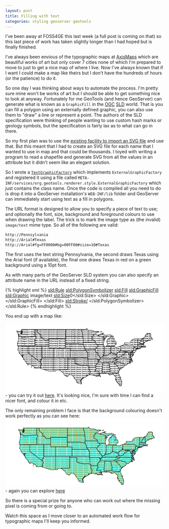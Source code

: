 ```yaml
---
layout: post
title: Filling with text
categories: styling geoserver geotools
---
```


I've been away at FOSS4GE this last week (a full post is coming on that) so this last piece of work has taken slightly longer than I had hoped but is finally finished.

I've always been envious of the typographic maps at [AxisMaps](http://store.axismaps.co.uk/) which are beautiful works of art but only cover 7 cities none of which I'm prepared to move to just to get a nice map of where I live. Now I've always known that if I want I could make a map like theirs but I don't have the hundreds of hours (or the patience) to do it.

So one day I was thinking about ways to automate the process. I'm pretty sure mine won't be works of art but I should be able to get something nice to look at anyway. Fortunately for me GeoTools (and hence GeoServer) can generate what is known as a `GraphicFill` in the [OGC](http://www.opengeospatial.org/) [SLD](http://www.opengeospatial.org/standards/sld) world. That is you can fill a polygon using an externally defined graphic, you can also use them to "draw" a line or represent a point. The authors of the SLD specification were thinking of people wanting to use custom hash marks or geology symbols, but the specification is fairly lax as to what can go in there. 

So my first plan was to use the [existing facility to import an SVG file](http://docs.geoserver.org/stable/en/user/styling/sld-extensions/pointsymbols.html#external-graphics) and use that. But this meant that I had to create an SVG file for each name that I wanted to use in map and that could be thousands. I toyed with writing a program to read a shapefile and generate SVG from all the values in an attribute but it didn't seem like an elegant solution.

So I wrote a [`TextGraphicFactory`](https://gitlab.com/snippets/6682) which
implements `ExternalGraphicFactory` and registered it using a file called
`META-INF/services/org.geotools.renderer.style.ExternalGraphicFactory` which
just contains the class name. Once the code is compiled all you need to do is
drop it into a GeoServer installation's `WEB-INF/lib` folder and GeoServer can
immediately start using text as a fill in polygons. 

The URL format is designed to allow you to specify a piece of text to use; and optionally the font, size, background and foreground colours to use when drawing the label. The trick is to mark the image type as (the invalid) `image/text` mime type.
So all of the following are valid:

    http://Pennsylvania
    http://Arial#Texas
    http://Arial#fg=FF0000#bg=00FF00#size=10#Texas

The first uses the text string Pennsylvania, the second draws Texas using the Arial font (if available), the final one draws Texas in red on a green background using a 10pt font.

As with many parts of the GeoServer SLD system you can also specify an attribute name in the URL instead of a fixed string.

{% highlight xml %}
     <sld:Rule>
        <sld:PolygonSymbolizer>
        <sld:Fill>
          <sld:GraphicFill>
           <sld:Graphic>
             <ExternalGraphic>
                <OnlineResource xlink:type="simple" 
                      xlink:href="http://URW Gothic L Demi#size=9#${STATE_NAME}" />
                <Format>image/text</Format>
              </ExternalGraphic>
              <sld:Size>0</sld:Size>
            </sld:Graphic>
          </sld:GraphicFill>
        </sld:Fill>
        <sld:Stroke/>
      </sld:PolygonSymbolizer>
    </sld:Rule>
{% endhighlight %}

You end up with a map like:

![map](/images/fonts.png) - you can try it out [here](http://geoserver.ianturton.com/topp/wms?service=WMS&version=1.1.0&request=GetMap&layers=topp:states&styles=state_names_font&bbox=-124.73142200000001,24.955967,-66.969849,49.371735&width=768&height=330&srs=EPSG:4326&format=application/openlayers). It's looking nice, I'm sure with time I can find a nicer font, and colour it in etc.

The only remaining problem I face is that the background colouring doesn't work perfectly as you can see here:
![map2](/images/bgfonts.png) - again you can explore [here](http://geoserver.ianturton.com/topp/wms?service=WMS&version=1.1.0&request=GetMap&layers=topp:states&styles=state_names_font_colors&bbox=-124.73142200000001,24.955967,-66.969849,49.371735&width=768&height=330&srs=EPSG:4326&format=application/openlayers)

So there is a special prize for anyone who can work out where the missing pixel is coming from or going to. 

Watch this space as I move closer to an automated work flow for typographic maps I'll keep you informed.
